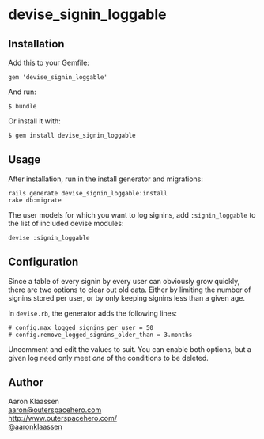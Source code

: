 # devise\_signin\_loggable

## Installation

Add this to your Gemfile:

    gem 'devise_signin_loggable'

And run:

    $ bundle

Or install it with:

    $ gem install devise_signin_loggable


## Usage

After installation, run in the install generator and migrations:

    rails generate devise_signin_loggable:install
    rake db:migrate

The user models for which you want to log signins, add `:signin_loggable` to
the list of included devise modules:

    devise :signin_loggable

## Configuration

Since a table of every signin by every user can obviously grow quickly, there
are two options to clear out old data. Either by limiting the number of signins
stored per user, or by only keeping signins less than a given age.

In `devise.rb`, the generator adds the following lines:

    # config.max_logged_signins_per_user = 50
    # config.remove_logged_signins_older_than = 3.months

Uncomment and edit the values to suit. You can enable both options, but a given
log need only meet *one* of the conditions to be deleted.

## Author

Aaron Klaassen  
aaron@outerspacehero.com  
http://www.outerspacehero.com/  
[@aaronklaassen](https://www.twitter.com/aaronklaassen/)
